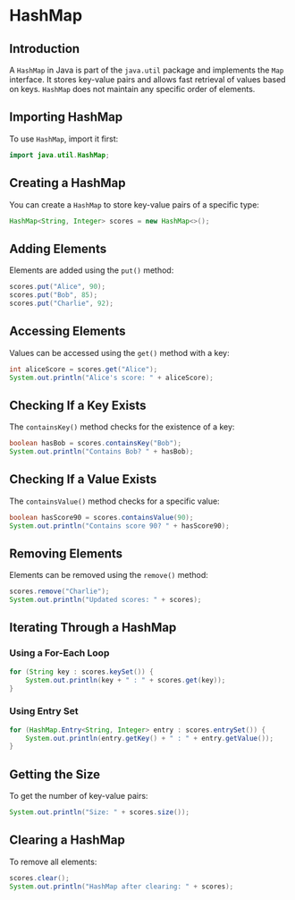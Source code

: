 # HashMap

## Introduction
A `HashMap` in Java is part of the `java.util` package and implements the `Map` interface. It stores key-value pairs and allows fast retrieval of values based on keys. `HashMap` does not maintain any specific order of elements.

## Importing HashMap
To use `HashMap`, import it first:

```java
import java.util.HashMap;
```

## Creating a HashMap
You can create a `HashMap` to store key-value pairs of a specific type:

```java
HashMap<String, Integer> scores = new HashMap<>();
```

## Adding Elements
Elements are added using the `put()` method:

```java
scores.put("Alice", 90);
scores.put("Bob", 85);
scores.put("Charlie", 92);
```

## Accessing Elements
Values can be accessed using the `get()` method with a key:

```java
int aliceScore = scores.get("Alice");
System.out.println("Alice's score: " + aliceScore);
```

## Checking If a Key Exists
The `containsKey()` method checks for the existence of a key:

```java
boolean hasBob = scores.containsKey("Bob");
System.out.println("Contains Bob? " + hasBob);
```

## Checking If a Value Exists
The `containsValue()` method checks for a specific value:

```java
boolean hasScore90 = scores.containsValue(90);
System.out.println("Contains score 90? " + hasScore90);
```

## Removing Elements
Elements can be removed using the `remove()` method:

```java
scores.remove("Charlie");
System.out.println("Updated scores: " + scores);
```

## Iterating Through a HashMap
### Using a For-Each Loop

```java
for (String key : scores.keySet()) {
    System.out.println(key + " : " + scores.get(key));
}
```

### Using Entry Set

```java
for (HashMap.Entry<String, Integer> entry : scores.entrySet()) {
    System.out.println(entry.getKey() + " : " + entry.getValue());
}
```

## Getting the Size
To get the number of key-value pairs:

```java
System.out.println("Size: " + scores.size());
```

## Clearing a HashMap
To remove all elements:

```java
scores.clear();
System.out.println("HashMap after clearing: " + scores);
```

